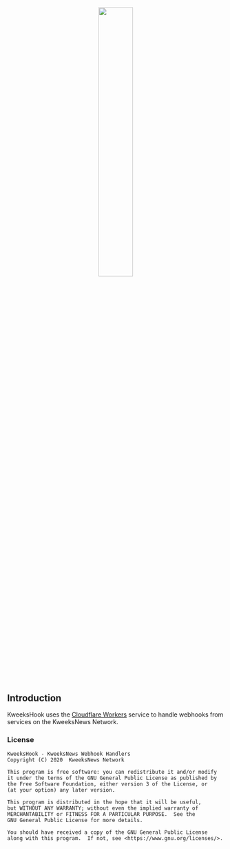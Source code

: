 # <p align="center"><img width="40%" src="https://webhook.kweeksnews.com/assets/images/kweekshook.svg"></p>

## Introduction

KweeksHook uses the [Cloudflare Workers](https://workers.cloudflare.com/) service to handle webhooks from services on the KweeksNews Network.

### License

```
KweeksHook - KweeksNews Webhook Handlers
Copyright (C) 2020  KweeksNews Network

This program is free software: you can redistribute it and/or modify
it under the terms of the GNU General Public License as published by
the Free Software Foundation, either version 3 of the License, or
(at your option) any later version.

This program is distributed in the hope that it will be useful,
but WITHOUT ANY WARRANTY; without even the implied warranty of
MERCHANTABILITY or FITNESS FOR A PARTICULAR PURPOSE.  See the
GNU General Public License for more details.

You should have received a copy of the GNU General Public License
along with this program.  If not, see <https://www.gnu.org/licenses/>.
```
